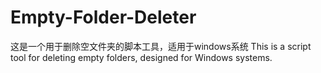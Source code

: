 # Empty-Folder-Deleter
这是一个用于删除空文件夹的脚本工具，适用于windows系统
This is a script tool for deleting empty folders, designed for Windows systems.
